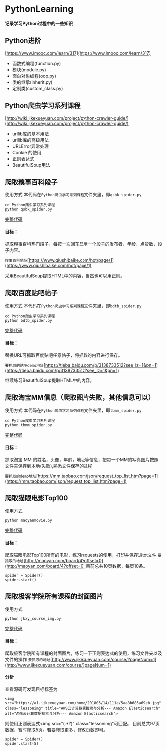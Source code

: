 # PythonLearning
**记录学习Python过程中的一些知识**
## Python进阶
[https://www.imooc.com/learn/317](https://www.imooc.com/learn/317)
- 函数式编程(function.py)
- 模块(module.py)
- 面向对象编程(oop.py)
- 类的继承(inherit.py)
- 定制类(custom_class.py)

## Python爬虫学习系列课程
[http://wiki.jikexueyuan.com/project/python-crawler-guide/](http://wiki.jikexueyuan.com/project/python-crawler-guide/)
- urllib库的基本用法
- urllib库的高级用法
- URLError异常处理
- Cookie 的使用
- 正则表达式
- BeautifulSoup用法
## 爬取糗事百科段子
使用方式
本代码在`Python爬虫学习系列课程`文件夹里，即`qsbk_spider.py`
```
cd Python爬虫学习系列课程
python qsbk_spider.py
```
[完整代码](./Python爬虫学习系列课程/qsbk_spider.py)
#### 目标：
抓取糗事百科热门段子，每按一次回车显示一个段子的发布者，年龄，点赞数，段子内容。

`糗事百科地址`[https://www.qiushibaike.com/hot/page/1](https://www.qiushibaike.com/hot/page/1)

采用BeautifulSoup提取HTML中的内容，当然也可以用正则。

## 爬取百度贴吧帖子
使用方式
本代码在`Python爬虫学习系列课程`文件夹里，即`bdtb_spider.py`
```
cd Python爬虫学习系列课程
python bdtb_spider.py
```
[完整代码](./Python爬虫学习系列课程/bdtb_spider.py)
#### 目标：
替换URL可抓取百度贴吧任意帖子，将抓取的内容进行保存。

`要抓取的贴吧demo地址`[https://tieba.baidu.com/p/3138733512?see_lz=1&pn=1](https://tieba.baidu.com/p/3138733512?see_lz=1&pn=1)

继续练习BeautifulSoup提取HTML中的内容。
## 爬取淘宝MM信息（爬取图片失败，其他信息可以）
使用方式
本代码在`Python爬虫学习系列课程`文件夹里，即`tbmm_spider.py`
```
cd Python爬虫学习系列课程
python tbmm_spider.py
```
[完整代码](./Python爬虫学习系列课程/tbmm_spider.py)
#### 目标：
抓取淘宝 MM 的姓名，头像，年龄，地址等信息，把每一个MM的写真图片按照文件夹保存到本地(失败),熟悉文件保存的过程

`要抓取的demo地址`[https://mm.taobao.com/json/request_top_list.htm?page=1](https://mm.taobao.com/json/request_top_list.htm?page=1)

## 爬取猫眼电影Top100
使用方式
```
python maoyanmovie.py
```
[完整代码](./maoyanmovie.py)
#### 目标：
爬取猫眼电影Top100所有的电影，练习requests的使用，打印并保存进txt文件
`要抓取的地址`[http://maoyan.com/board/4?offset=0](http://maoyan.com/board/4?offset=0)
目前总共10页数据，每页10条。
```
spider = Spider()
spider.start()
```

## 爬取极客学院所有课程的封面图片
使用方式
```
python jkxy_course_img.py
```
[完整代码](./jkxy_course_img.py)
#### 目标：
爬取极客学院所有课程的封面图片，练习一下正则表达式的使用，练习文件夹以及文件的操作
`要抓取的地址`[http://www.jikexueyuan.com/course/?pageNum=1](http://www.jikexueyuan.com/course/?pageNum=1)
#### 分析
查看源码可发现目标标签为
```
<img src="https://a1.jikexueyuan.com/home/201803/14/111e/5aa8b685a69eb.jpg" class="lessonimg" title="AWS云计算数据搜索与分析--- Amazon Elasticsearch" alt="AWS云计算数据搜索与分析--- Amazon Elasticsearch">
```
则使用正则表达式<img src="(.*?)" class="lessonimg"可匹配。
目前总共97页数据，暂时爬取5页。若要爬取更多，修改页数即可。
```
spider = Spider()
spider.start(5)
```






